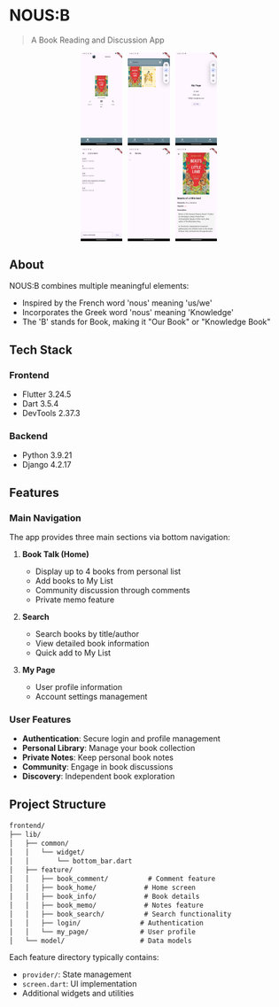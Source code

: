 # NOUS:B
> A Book Reading and Discussion App

<div style="display: flex; justify-content: center; gap: 10px; margin: 5px 0;">
  <img src="./image/book_talk.png" alt="book talk home screen" width="15%">
  <img src="./image/book_search.png" alt="book search screen" width="15%">
  <img src="./image/my_page.png" alt="my page screen" width="15%">
</div>

<div style="display: flex; justify-content: center; gap: 10px; margin: 5px 0;">
  <img src="./image/book_comment.png" alt="book comment screen" width="15%">
  <img src="./image/book_notes.png" alt="book notes screen" width="15%">
  <img src="./image/book_info.png" alt="book info screen" width="15%">
</div>

## About
NOUS:B combines multiple meaningful elements:
- Inspired by the French word 'nous' meaning 'us/we'
- Incorporates the Greek word 'nous' meaning 'Knowledge'
- The 'B' stands for Book, making it "Our Book" or "Knowledge Book"

## Tech Stack
### Frontend
- Flutter 3.24.5
- Dart 3.5.4
- DevTools 2.37.3

### Backend
- Python 3.9.21
- Django 4.2.17

## Features

### Main Navigation
The app provides three main sections via bottom navigation:

1. **Book Talk (Home)**
   - Display up to 4 books from personal list
   - Add books to My List
   - Community discussion through comments
   - Private memo feature

2. **Search**
   - Search books by title/author
   - View detailed book information
   - Quick add to My List

3. **My Page**
   - User profile information
   - Account settings management

### User Features
- **Authentication**: Secure login and profile management
- **Personal Library**: Manage your book collection
- **Private Notes**: Keep personal book notes
- **Community**: Engage in book discussions
- **Discovery**: Independent book exploration

## Project Structure
```plaintext
frontend/
├── lib/
│   ├── common/
│   │   └── widget/
│   │       └── bottom_bar.dart
│   ├── feature/
│   │   ├── book_comment/          # Comment feature
│   │   ├── book_home/            # Home screen
│   │   ├── book_info/            # Book details
│   │   ├── book_memo/            # Notes feature
│   │   ├── book_search/          # Search functionality
│   │   ├── login/               # Authentication
│   │   └── my_page/             # User profile
│   └── model/                   # Data models
```

Each feature directory typically contains:
- `provider/`: State management
- `screen.dart`: UI implementation
- Additional widgets and utilities